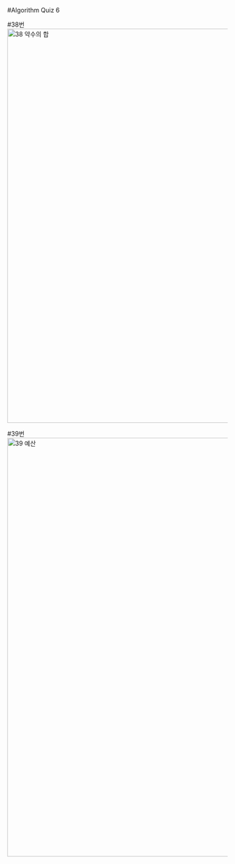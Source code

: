 #Algorithm Quiz 6

#38번
<img width="901" alt="38  약수의 합" src="https://user-images.githubusercontent.com/91178712/141978166-9654ef8b-84ab-47f8-8e22-e68a1dd1a9c2.png">

#39번
<img width="957" alt="39  예산" src="https://user-images.githubusercontent.com/91178712/141980932-b46da0d6-c2a9-4257-b59f-a0a874ab1cac.png">
